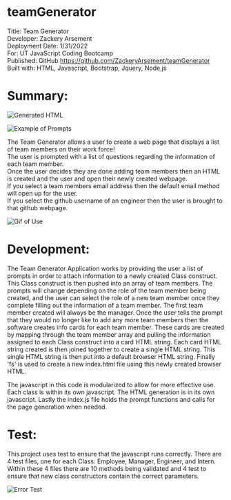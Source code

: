 # teamGenerator
Title: Team Generator \
Developer: Zackery Arsement \
Deployment Date:  1/31/2022 \
For:  UT JavaScript Coding Bootcamp \
Published: GitHub <https://github.com/ZackeryArsement/teamGenerator> \
Built with: HTML, Javascript, Bootstrap, Jquery, Node.js


# Summary: 

![Generated HTML](https://github.com/ZackeryArsement/teamGenerator/blob/Assets/images/teamGeneratorPage.png)

![Example of Prompts](https://github.com/ZackeryArsement/teamGenerator/blob/Assets/images/teamGeneratorTerminal.png)

The Team Generator allows a user to create a web page that displays a list of team members on their work force! \
The user is prompted with a list of questions regarding the information of each team member. \
Once the user decides they are done adding team members then an HTML is created and the user and open their newly created webpage. \
If you select a team members email address then the default email method will open up for the user. \
If you select the github username of an engineer then the user is brought to that github webpage.

![Gif of Use](https://github.com/ZackeryArsement/teamGenerator/blob/Assets/images/teamGenerator.gif)

# Development:
The Team Generator Application works by providing the user a list of prompts in order to attach information to a newly created Class construct. This Class construct is then pushed into an array of team members. The prompts will change depending on the role of the team member being created, and the user can select the role of a new team member once they complete filling out the information of a team member. The first team member created will always be the manager. Once the user tells the prompt that they would no longer like to add any more team members then the software creates info cards for each team member. These cards are created by mapping through the team member array and pulling the information assigned to each Class construct into a card HTML string. Each card HTML string created is then joined together to create a single HTML string. This single HTML string is then put into a default browser HTML string. Finally 'fs' is used to create a new index.html file using this newly created browser HTML.

The javascript in this code is modularized to allow for more effective use. Each class is within its own javascript. The HTML generation is in its own javascript. Lastly the index.js file holds the prompt functions and calls for the page generation when needed.

# Test:

This project uses test to ensure that the javascript runs correctly. There are 4 test files, one for each Class: Employee, Manager, Engineer, and Intern. Within these 4 files there are 10 methods being validated and 4 test to ensure that new class constructors contain the correct parameters.

![Error Test](https://github.com/ZackeryArsement/teamGenerator/blob/Assets/images/teamGeneratorTest.png)